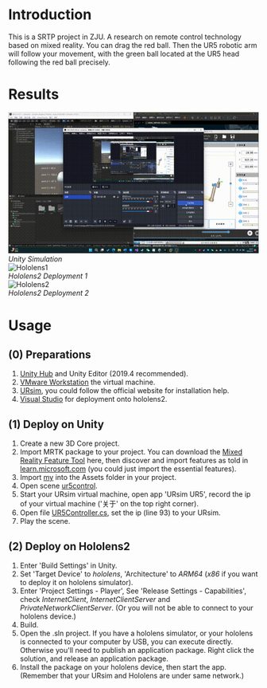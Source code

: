# Introduction
This is a SRTP project in ZJU. A research on remote control technology based on mixed reality.
You can drag the red ball. Then the UR5 robotic arm will follow your movement, with the green ball located at the UR5 head following the red ball precisely.

# Results
![unity](https://github.com/FelixChristian011226/RoboticArmsControlWithMixedReality/blob/main/Results/Unity.gif)  
                        *Unity Simulation*  
![Hololens1](https://github.com/FelixChristian011226/RoboticArmsControlWithMixedReality/blob/main/Results/Hololens1.gif)  
                        *Hololens2 Deployment 1*  
![Hololens2](https://github.com/FelixChristian011226/RoboticArmsControlWithMixedReality/blob/main/Results/Hololens2.gif)  
                        *Hololens2 Deployment 2*  

# Usage
## (0) Preparations
1. [Unity Hub](https://unity.com/cn/unity-hub) and Unity Editor (2019.4 recommended).
2. [VMware Workstation](https://www.vmware.com/cn/products/workstation-player.html) the virtual machine.
3. [URsim](https://www.universal-robots.com/download/software-e-series/simulator-non-linux/offline-simulator-e-series-ur-sim-for-non-linux-594/), you could follow the official website for installation help.
4. [Visual Studio](https://visualstudio.microsoft.com/zh-hans/) for deployment onto hololens2.
## (1) Deploy on Unity
1. Create a new 3D Core project.
2. Import MRTK package to your project. You can download the [Mixed Reality Feature Tool](https://www.microsoft.com/en-us/download/details.aspx?id=102778) here, then discover and import features as told in [learn.microsoft.com](https://learn.microsoft.com/zh-cn/windows/mixed-reality/mrtk-unity/mrtk2/configuration/usingupm?view=mrtkunity-2022-05) (you could just import the essential features).
3. Import [my](https://github.com/FelixChristian011226/RoboticArmsControlWithMixedReality/tree/main/my) into the Assets folder in your project.
4. Open scene [ur5control](https://github.com/FelixChristian011226/RoboticArmsControlWithMixedReality/blob/main/my/UR5/ur5control.unity).
5. Start your URsim virtual machine, open app 'URsim UR5', record the ip of your virtual machine ('关于' on the top right corner).
6. Open file [UR5Controller.cs](https://github.com/FelixChristian011226/RoboticArmsControlWithMixedReality/blob/main/my/UR5/UR5Controller.cs), set the ip (line 93) to your URsim.
7. Play the scene.
## (2) Deploy on Hololens2
1. Enter 'Build Settings' in Unity.
2. Set 'Target Device' to *hololens*, 'Architecture' to *ARM64* (*x86* if you want to deploy it on hololens simulator).
3. Enter 'Project Settings - Player', See 'Release Settings - Capabilities', check *InternetClient*, *InternetClientServer* and *PrivateNetworkClientServer*. (Or you will not be able to connect to your hololens device.)
4. Build.
5. Open the .sln project. If you have a hololens simulator, or your hololens is connected to your computer by USB, you can execute directly. Otherwise you'll need to publish an application package. Right click the solution, and release an application package.
6. Install the package on your hololens device, then start the app. (Remember that your URsim and Hololens are under same network.)
